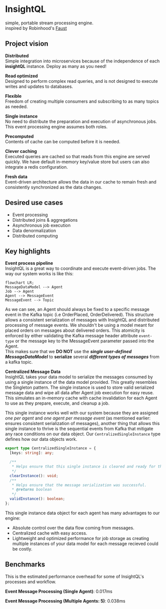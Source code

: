 # InsightQL
simple, portable stream processing engine.  
inspired by Robinhood's [Faust](https://faust.readthedocs.io/en/latest/introduction.html)

## Project vision

**Distributed**  
Simple integration into microservices because of the independence of each **insightQL** instance. Deploy as many as you need! 

**Read optimized**  
Designed to perform complex read queries, and is not designed to execute writes and updates to databases.

**Flexible**  
Freedom of creating multiple consumers and subscribing to as many topics as needed.

**Single instance**  
No need to distribute the preparation and execution of asynchronous jobs. This event processing engine assumes both roles.

**Precomputed**  
Contents of cache can be computed before it is needed.

**Clever caching**  
Executed queries are cached so that reads from this engine are served quickly. We have default in-memory key/value store but users can also integrate a redis configuration.

**Fresh data**  
Event-driven architecture allows the data in our cache to remain fresh and consistently synchronized as the data changes.

## Desired use cases
- Event processing
- Distributed joins & aggregations
- Asynchronous job execution
- Data denormalization
- Distributed computing

## Key highlights

**Event process pipeline**  
InsightQL is a great way to coordinate and execute event-driven jobs. The way our system works is like this: 
```mermaid
flowchart LR;
MessageDataModel --> Agent
Job --> Agent
Agent --> MessageEvent
MessageEvent --> Topic
```
As we can see, an Agent should always be fixed to a specific message event in the Kafka topic (i.e OrderPlaced, OrderDelivered). This structure allows a consistent serialization of messages with InsightQL and distributed processing of message events. We shouldn't be using a model meant for placed orders on messages about delivered orders. This atomicity is enforced by either validating the Kafka message header attribute `event-type` or the message key to the MessageEvent parameter passed into the Agent.  
This makes sure that we **DO NOT** use the **_single user-defined MessageDataModel_** to **serialize** several **_different types of messages_** from a kafka topic.


**Centralized Message Data**  
InsightQL takes your data model to serialize the messages consumed by using a single instance of the data model provided. This greatly resembles the Singleton pattern. The single instance is used to store valid serialized message data and wipe all data after Agent job execution for easy reuse. This simulates an in-memory cache with cache invalidation for each Agent to use as they prepare, execute, and cleanup a job.

This single instance works well with our system because they are assigned *one per agent* and *one agent per message event* (as mentioned earlier: ensures consistent serialization of messages), another thing that allows this single instance to thrive is the sequential events from Kafka that mitigate any race conditions on our data object. Our `CentralizedSingleInstance` type defines how our data objects work.
```typescript
export type CentralizedSingleInstance = {
  [keys: string]: any;

  /**
   * Helps ensure that this single instance is cleared and ready for the next message serialization.
   */
  clearInstance(): void;
  /**
   * Helps ensure that the message serialization was successful.
   * @returns boolean
   */
  validInstance(): boolean;
};
```
This single instance data object for each agent has many advantages to our engine:
- Absolute control over the data flow coming from messages.
- Centralized cache with easy access.
- Lightweight and optimized performance for job storage as creating multiple instances of your data model for each message recieved could be costly.

## Benchmarks

This is the estimated performance overhead for some of InsightQL's processes and workflow. 

**Event Message Processing (Single Agent)**: 0.017ms

**Event Message Processing (Multiple Agents: 5)**: 0.038ms

